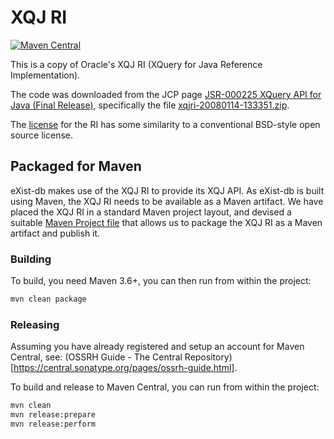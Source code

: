 # XQJ RI

[![Maven Central](https://maven-badges.herokuapp.com/maven-central/org.exist-db.thirdparty.javax.xml.xquery/xqjri/badge.svg)](https://search.maven.org/search?q=g:org.exist-db.thirdparty.javax.xml.xquery)

This is a copy of Oracle's XQJ RI (XQuery for Java Reference Implementation).

The code was downloaded from the JCP page [JSR-000225 XQuery API for Java (Final Release)](https://jcp.org/aboutJava/communityprocess/final/jsr225/index.html),
specifically the file [xqjri-20080114-133351.zip](http://www.oracle.com/technetwork/database/features/xmldb/xqjri-20080114-133351.zip). 

The [license](LICENSE) for the RI has some similarity to a conventional BSD-style open source license.

## Packaged for Maven
eXist-db makes use of the XQJ RI to provide its XQJ API. As eXist-db is built using Maven, the XQJ RI needs to be
available as a Maven artifact. We have placed the XQJ RI in a standard Maven project layout, and devised a 
suitable [Maven Project file](pom.xml) that allows us to package the XQJ RI as a Maven artifact and publish it.

### Building
To build, you need Maven 3.6+, you can then run from within the project:

```bash
mvn clean package
```

### Releasing
Assuming you have already registered and setup an account for Maven Central,
see: (OSSRH Guide - The Central Repository)[https://central.sonatype.org/pages/ossrh-guide.html].

To build and release to Maven Central, you can run from within the project:

```bash
mvn clean
mvn release:prepare
mvn release:perform
```
 
